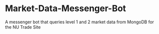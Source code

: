 # Market-Data-Messenger-Bot
A messenger bot that queries level 1 and 2 market data from MongoDB for the NU Trade Site
